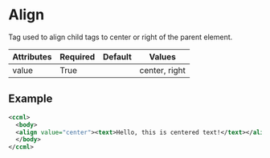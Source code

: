 # Align
Tag used to align child tags to center or right of the parent element.

| Attributes | Required | Default | Values        |
|------------|----------|---------|---------------|
| value      | True     |         | center, right |

## Example
```xml
<ccml>
  <body>
  <align value="center"><text>Hello, this is centered text!</text></align>
  </body>
</ccml>
```
